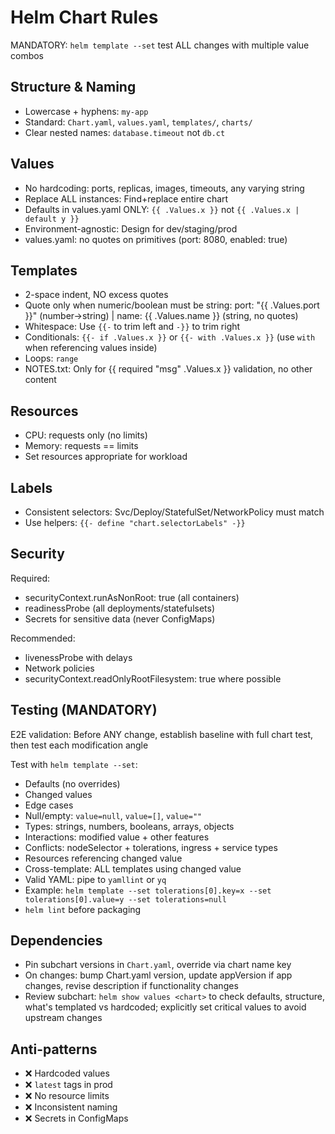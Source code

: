 # Helm Chart Rules

MANDATORY: `helm template --set` test ALL changes with multiple value combos

## Structure & Naming

- Lowercase + hyphens: `my-app`
- Standard: `Chart.yaml`, `values.yaml`, `templates/`, `charts/`
- Clear nested names: `database.timeout` not `db.ct`

## Values

- No hardcoding: ports, replicas, images, timeouts, any varying string
- Replace ALL instances: Find+replace entire chart
- Defaults in values.yaml ONLY: `{{ .Values.x }}` not `{{ .Values.x | default y }}`
- Environment-agnostic: Design for dev/staging/prod
- values.yaml: no quotes on primitives (port: 8080, enabled: true)

## Templates

- 2-space indent, NO excess quotes
- Quote only when numeric/boolean must be string: port: "{{ .Values.port }}" (number→string) | name: {{ .Values.name }} (string, no quotes)
- Whitespace: Use `{{-` to trim left and `-}}` to trim right
- Conditionals: `{{- if .Values.x }}` or `{{- with .Values.x }}` (use `with` when referencing values inside)
- Loops: `range`
- NOTES.txt: Only for {{ required "msg" .Values.x }} validation, no other content

## Resources

- CPU: requests only (no limits)
- Memory: requests == limits
- Set resources appropriate for workload

## Labels

- Consistent selectors: Svc/Deploy/StatefulSet/NetworkPolicy must match
- Use helpers: `{{- define "chart.selectorLabels" -}}`

## Security

Required:
- securityContext.runAsNonRoot: true (all containers)
- readinessProbe (all deployments/statefulsets)
- Secrets for sensitive data (never ConfigMaps)

Recommended:
- livenessProbe with delays
- Network policies
- securityContext.readOnlyRootFilesystem: true where possible

## Testing (MANDATORY)

E2E validation: Before ANY change, establish baseline with full chart test, then test each modification angle

Test with `helm template --set`:

- Defaults (no overrides)
- Changed values
- Edge cases
- Null/empty: `value=null`, `value=[]`, `value=""`
- Types: strings, numbers, booleans, arrays, objects
- Interactions: modified value + other features
- Conflicts: nodeSelector + tolerations, ingress + service types
- Resources referencing changed value
- Cross-template: ALL templates using changed value
- Valid YAML: pipe to `yamllint` or `yq`
- Example: `helm template --set tolerations[0].key=x --set tolerations[0].value=y --set tolerations=null`
- `helm lint` before packaging

## Dependencies

- Pin subchart versions in `Chart.yaml`, override via chart name key
- On changes: bump Chart.yaml version, update appVersion if app changes, revise description if functionality changes
- Review subchart: `helm show values <chart>` to check defaults, structure, what's templated vs hardcoded; explicitly set critical values to avoid upstream changes

## Anti-patterns

- ❌ Hardcoded values
- ❌ `latest` tags in prod
- ❌ No resource limits
- ❌ Inconsistent naming
- ❌ Secrets in ConfigMaps
